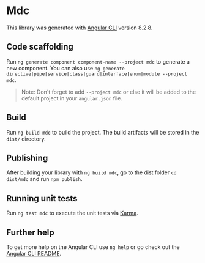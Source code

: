 # Mdc

This library was generated with [Angular CLI](https://github.com/angular/angular-cli) version 8.2.8.

## Code scaffolding

Run `ng generate component component-name --project mdc` to generate a new component. You can also use `ng generate directive|pipe|service|class|guard|interface|enum|module --project mdc`.
> Note: Don't forget to add `--project mdc` or else it will be added to the default project in your `angular.json` file. 

## Build

Run `ng build mdc` to build the project. The build artifacts will be stored in the `dist/` directory.

## Publishing

After building your library with `ng build mdc`, go to the dist folder `cd dist/mdc` and run `npm publish`.

## Running unit tests

Run `ng test mdc` to execute the unit tests via [Karma](https://karma-runner.github.io).

## Further help

To get more help on the Angular CLI use `ng help` or go check out the [Angular CLI README](https://github.com/angular/angular-cli/blob/master/README.md).
